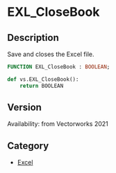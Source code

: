 # EXL_CloseBook

## Description
Save and closes the Excel file.

```pascal
FUNCTION EXL_CloseBook : BOOLEAN;
```

```python
def vs.EXL_CloseBook():
    return BOOLEAN
```

## Version
Availability: from Vectorworks 2021

## Category
* [Excel](../Categories/Excel.md)
